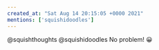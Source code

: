 ```yaml
---
created_at: "Sat Aug 14 20:15:05 +0000 2021"
mentions: ['squishidoodles']
---
```


@squishthoughts @squishidoodles No problem! 😀